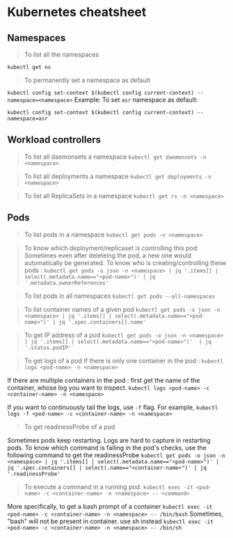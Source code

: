 # Kubernetes cheatsheet 

## Namespaces


> To list all the namespaces

`kubectl get ns`

> To permanently set a namespace as default

`kubectl config set-context $(kubectl config current-context) --namespace=<namespace>`
Example: To set `asr` namespace as default:

`kubectl config set-context $(kubectl config current-context) --namespace=asr`

## Workload controllers

> To list all daemonsets a namespace
`kubectl get daemonsets -n <namespace>`

> To list all deployments a namespace
`kubectl get deployments -n <namespace>`

> To list all ReplicaSets in a namespace
`kubectl get rs -n <namespace>`


## Pods

> To list pods in a namespace
`kubectl get pods -n <namespace>`

> To know which deployment/replicaset is controlling this pod:
Sometimes even after deleteing the pod, a new one would automatically be generated. To know who is creating/controlling these pods :
`kubectl get pods -o json -n <namespace> | jq '.items[] | select(.metadata.name=="<pod-name>")' | jq '.metadata.ownerReferences'`

> To list pods in all namespaces
`kubectl get pods --all-namespaces`


> To list container names of a given pod
`kubectl get pods -o json -n <namespace> | jq '.items[] | select(.metadata.name=="<pod-name>")' | jq '.spec.containers[].name'`


> To get IP address of a pod
`kubectl get pods -o json -n <namespace> | jq '.items[] | select(.metadata.name=="<pod-name>")'  | jq '.status.podIP'`


> To get logs of a pod
If there is only one container in the pod :
`kubectl logs <pod-name> -n <namespace>`

If there are multiple containers in the pod :
first get the name of the container, whose log you want to inspect.
`kubectl logs <pod-name> -c <container-name> -n <namespace>`

If you want to continuously tail the logs, use `-f` flag. For example,
`kubectl logs -f <pod-name> -c <container-name> -n <namespace>`


> To get readinessProbe of a pod

Sometimes pods keep restarting. Logs are hard to capture in restarting pods. To know which command is failing in the pod's checks, use the following command to get the readinessProbe
`kubectl get pods -o json -n <namespace> | jq '.items[] | select(.metadata.name=="<pod-name>")' | jq '.spec.containers[] | select(.name=="<container-name>")' | jq '.readinessProbe'` 


> To execute a command in a running pod.
`kubectl exec -it <pod-name> -c <container-name> -n <namespace> -- <command>`

More specifically, to get a bash prompt of a container
`kubectl exec -it <pod-name> -c <container-name> -n <namespace> -- /bin/bash`
Sometimes, "bash" will not be present in container. use sh instead
`kubectl exec -it <pod-name> -c <container-name> -n <namespace> -- /bin/sh`



